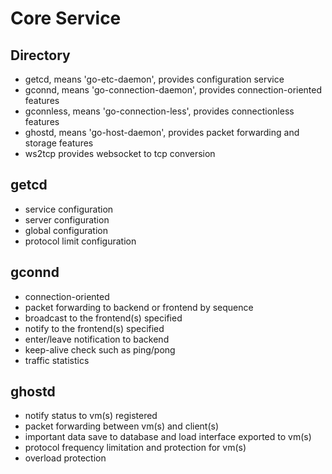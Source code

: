 # Core Service

## Directory
* getcd, means 'go-etc-daemon', provides configuration service
* gconnd, means 'go-connection-daemon', provides connection-oriented features
* gconnless, means 'go-connection-less', provides connectionless features
* ghostd, means 'go-host-daemon', provides packet forwarding and storage features
* ws2tcp provides websocket to tcp conversion

## getcd
* service configuration
* server configuration
* global configuration
* protocol limit configuration

## gconnd
* connection-oriented
* packet forwarding to backend or frontend by sequence
* broadcast to the frontend(s) specified
* notify to the frontend(s) specified
* enter/leave notification to backend
* keep-alive check such as ping/pong
* traffic statistics

## ghostd
* notify status to vm(s) registered
* packet forwarding between vm(s) and client(s)
* important data save to database and load interface exported to vm(s)
* protocol frequency limitation and protection for vm(s)
* overload protection

